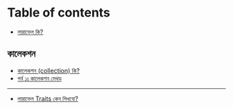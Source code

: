 # Table of contents

* [লারাভেল কি?](README.md)

## কালেকশন <a id="collection"></a>

* [কালেকশন \(collection\) কি?](collection/what-is-collextion.md)
* [পর্ব ১ঃ কালেকশন মেথড](collection/collection-method-1.md)

---

* [লারাভেল Traits কেন লিখবো?](traits.md)

